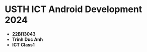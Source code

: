 USTH ICT Android Development 2024
========================================

* **22BI13043**
* **Trinh Duc Anh**
* **ICT Class1**
